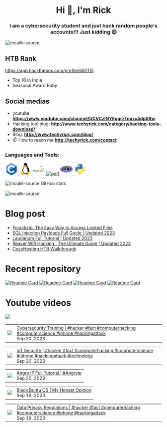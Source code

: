 <h1 align="center">Hi 👋, I'm Rick</h1>
<h3 align="center">I am a cybersecurity student and just hack random people's accounts!!! Just kidding 😄</h3>

<p align="left"> <img src="https://komarev.com/ghpvc/?username=moulik-source&label=Profile%20views&color=0e75b6&style=flat" alt="moulik-source" /> </p> 

## HTB Rank

https://app.hackthebox.com/profile/692115
- Top 10 in India
- Seasonal Award Ruby

## Social medias
- youtube: **https://www.youtube.com/channel/UCVCzINYEgqrzToozc4dp0Bw**
- Hacking tool blog: **http://www.techyrick.com/category/hacking-tools-download/**
- Blog: **http://www.techyrick.com/blog/**
- 📫 How to reach me **http://techyrick.com/contact**


<h3 align="left">Languages and Tools:</h3>
<p align="left"> <a href="https://www.cprogramming.com/" target="_blank"> <img src="https://raw.githubusercontent.com/devicons/devicon/master/icons/c/c-original.svg" alt="c" width="40" height="40"/> </a> <a href="https://www.linux.org/" target="_blank"> <img src="https://raw.githubusercontent.com/devicons/devicon/master/icons/linux/linux-original.svg" alt="linux" width="40" height="40"/> </a> <a href="https://www.mysql.com/" target="_blank"> <img src="https://raw.githubusercontent.com/devicons/devicon/master/icons/mysql/mysql-original-wordmark.svg" alt="mysql" width="40" height="40"/> </a> <a href="https://www.perl.org/" target="_blank"> <img src="https://api.iconify.design/logos-perl.svg" alt="perl" width="40" height="40"/> </a> <a href="https://www.php.net" target="_blank"> <img src="https://raw.githubusercontent.com/devicons/devicon/master/icons/php/php-original.svg" alt="php" width="40" height="40"/> </a> <a href="https://www.python.org" target="_blank"> <img src="https://raw.githubusercontent.com/devicons/devicon/master/icons/python/python-original.svg" alt="python" width="40" height="40"/> </a> </p>



![moulik-source GitHub stats](https://github-readme-stats.vercel.app/api?username=moulik-source&show_icons=true&theme=vision-friendly-dark)

<p><img align="center" src="https://github-readme-streak-stats.herokuapp.com/?user=moulik-source&theme=vision-friendly-dark" alt="moulik-source" /></p>

# Blog post
<!-- BLOG-POST-LIST:START -->
- [Fcrackzip: The Easy Way to Access Locked Files](https://techyrick.com/fcrackzip-full-tutorial/)
- [SQL Injection Payloads Full Guide | Updated 2023](https://techyrick.com/sql-injection-payload-tutorial/)
- [Laudanum Full Tutorial | Updated 2023](https://techyrick.com/laudanum-full-tutorial/)
- [Reaver Wifi Hacking : The Ultimate Guide | Updated 2023](https://techyrick.com/reaver-full-tutorial/)
- [CozyHosting HTB Walkthrough](https://techyrick.com/cozyhosting-htb-walkthrough/)
<!-- BLOG-POST-LIST:END -->

# Recent repository 

[![Readme Card](https://github-readme-stats.vercel.app/api/pin/?username=moulik-source&repo=ddos&theme=outrun)](https://github.com/moulik-source/ddos) 
[![Readme Card](https://github-readme-stats.vercel.app/api/pin/?username=moulik-source&repo=port-scan&theme=outrun)](https://github.com/moulik-source/port-scan)
[![Readme Card](https://github-readme-stats.vercel.app/api/pin/?username=moulik-source&repo=moulik-source&theme=outrun)](https://github.com/moulik-source/moulik-source)
[![Readme Card](https://github-readme-stats.vercel.app/api/pin/?username=moulik-source&repo=hashmo&theme=outrun)](https://github.com/moulik-source/hashmo)

# Youtube videos

[<img src="https://img.shields.io/badge/-Subscribe-red?style=for-the-badge&logo=youtube&logoColor=white"/>](https://www.youtube.com/channel/UCVHmOOAGNcLK5k0i7G1gTrQ)

<!-- YOUTUBE:START --><table><tr><td><a href="https://www.youtube.com/watch?v=qqEEtCjtJuM"><img width="140px" src="https://i.ytimg.com/vi/qqEEtCjtJuM/mqdefault.jpg"></a></td>
<td><a href="https://www.youtube.com/watch?v=qqEEtCjtJuM">Cybersecurity Training |  #hacker #fact #computerhacking #computerscience #iphone #hackingattack</a><br/>Sep 20, 2023</td></tr></table>
<table><tr><td><a href="https://www.youtube.com/watch?v=vhW-jhJaX6U"><img width="140px" src="https://i.ytimg.com/vi/vhW-jhJaX6U/mqdefault.jpg"></a></td>
<td><a href="https://www.youtube.com/watch?v=vhW-jhJaX6U">IoT Security |  #hacker #fact #computerhacking #computerscience #iphone #hackingattack #technology</a><br/>Sep 20, 2023</td></tr></table>
<table><tr><td><a href="https://www.youtube.com/watch?v=ozIP_wVaJpM"><img width="140px" src="https://i.ytimg.com/vi/ozIP_wVaJpM/mqdefault.jpg"></a></td>
<td><a href="https://www.youtube.com/watch?v=ozIP_wVaJpM">Angry IP Full Tutorial | #Angryip</a><br/>Sep 20, 2023</td></tr></table>
<table><tr><td><a href="https://www.youtube.com/watch?v=8JGdf5jxcU4"><img width="140px" src="https://i.ytimg.com/vi/8JGdf5jxcU4/mqdefault.jpg"></a></td>
<td><a href="https://www.youtube.com/watch?v=8JGdf5jxcU4">Black Buntu OS | My Honest Opinion</a><br/>Sep 19, 2023</td></tr></table>
<table><tr><td><a href="https://www.youtube.com/watch?v=bo1WQrgY-O8"><img width="140px" src="https://i.ytimg.com/vi/bo1WQrgY-O8/mqdefault.jpg"></a></td>
<td><a href="https://www.youtube.com/watch?v=bo1WQrgY-O8">Data Privacy Regulations |  #hacker #fact #computerhacking #computerscience #iphone #hackingattack</a><br/>Sep 19, 2023</td></tr></table>
<!-- YOUTUBE:END -->

